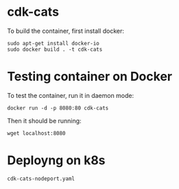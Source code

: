 # cdk-cats

To build the container, first install docker: 

```
sudo apt-get install docker-io
sudo docker build . -t cdk-cats
```

# Testing container on Docker

To test the container, run it in daemon mode: 

```
docker run -d -p 8080:80 cdk-cats
```

Then it should be running:

```
wget localhost:8080
```

# Deployng on k8s

```
cdk-cats-nodeport.yaml
```
